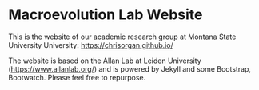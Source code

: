 # Macroevolution Lab Website

This is the website of our academic research group at Montana State University University: https://chrisorgan.github.io/

The website is based on the Allan Lab at Leiden University (https://www.allanlab.org/) and is powered by Jekyll and some Bootstrap, Bootwatch. Please feel free to repurpose.

